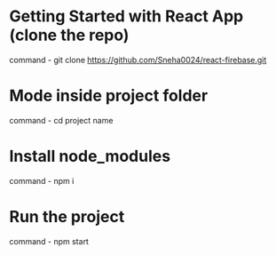 # Getting Started with React App (clone the repo)
command - git clone https://github.com/Sneha0024/react-firebase.git

# Mode inside project folder
command - cd project name 

# Install node_modules
command - npm i

# Run the project
command - npm start


